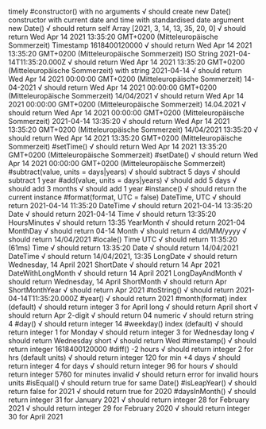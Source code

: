 timely
    #constructor()
      with no arguments
        √ should create new Date() constructor with current date and time
      with standardised date argument
        new Date()
          √ should return self
        Array [2021, 3, 14, 13, 35, 20, 0]
          √ should return Wed Apr 14 2021 13:35:20 GMT+0200 (Mitteleuropäische Sommerzeit)
        Timestamp 1618400120000
          √ should return Wed Apr 14 2021 13:35:20 GMT+0200 (Mitteleuropäische Sommerzeit)
        ISO String 2021-04-14T11:35:20.000Z
          √ should return Wed Apr 14 2021 13:35:20 GMT+0200 (Mitteleuropäische Sommerzeit)
      with string
        2021-04-14
          √ should return Wed Apr 14 2021 00:00:00 GMT+0200 (Mitteleuropäische Sommerzeit)
        14-04-2021
          √ should return Wed Apr 14 2021 00:00:00 GMT+0200 (Mitteleuropäische Sommerzeit)
        14/04/2021
          √ should return Wed Apr 14 2021 00:00:00 GMT+0200 (Mitteleuropäische Sommerzeit)
        14.04.2021
          √ should return Wed Apr 14 2021 00:00:00 GMT+0200 (Mitteleuropäische Sommerzeit)
        2021-04-14 13:35:20
          √ should return Wed Apr 14 2021 13:35:20 GMT+0200 (Mitteleuropäische Sommerzeit)
        14/04/2021 13:35:20
          √ should return Wed Apr 14 2021 13:35:20 GMT+0200 (Mitteleuropäische Sommerzeit)
    #setTime()
      √ should return Wed Apr 14 2021 13:35:20 GMT+0200 (Mitteleuropäische Sommerzeit)
    #setDate()
      √ should return Wed Apr 14 2021 00:00:00 GMT+0200 (Mitteleuropäische Sommerzeit)
    #subtract(value, units = days|years)
      √ should subtract 5 days
      √ should subtract 1 year
    #add(value, units = days|years)
      √ should add 5 days
      √ should add 3 months
      √ should add 1 year
    #instance()
      √ should return the current instance
    #format(format, UTC = false)
      DateTime, UTC
        √ should return 2021-04-14 11:35:20
      DateTime
        √ should return 2021-04-14 13:35:20
      Date
        √ should return 2021-04-14
      Time
        √ should return 13:35:20
      HoursMinutes
        √ should return 13:35
      YearMonth
        √ should return 2021-04
      MonthDay
        √ should return 04-14
      Month
        √ should return 4
      dd/MM/yyyy
        √ should return 14/04/2021
    #locale()
      Time UTC
        √ should return 11:35:20 (61ms)
      Time
        √ should return 13:35:20
      Date
        √ should return 14/04/2021
      DateTime
        √ should return 14/04/2021, 13:35
      LongDate
        √ should return Wednesday, 14 April 2021
      ShortDate
        √ should return 14 Apr 2021
      DateWithLongMonth
        √ should return 14 April 2021
      LongDayAndMonth
        √ should return Wednesday, 14 April
      ShortMonth
        √ should return Apr
      ShortMonthYear
        √ should return Apr 2021
    #toString()
      √ should return 2021-04-14T11:35:20.000Z
    #year()
      √ should return 2021
    #month(format)
      index (default)
        √ should return integer 3 for April
      long
        √ should return April
      short
        √ should return Apr
      2-digit
        √ should return 04
      numeric
        √ should return string 4
    #day()
      √ should return integer 14
    #weekday()
      index (default)
        √ should return integer 1 for Monday
        √ should return integer 3 for Wednesday
      long
        √ should return Wednesday
      short
        √ should return Wed
    #timestamp()
      √ should return integer 1618400120000
    #diff()
      -2 hours
        √ should return integer 2 for hrs (default units)
        √ should return integer 120 for min
      +4 days
        √ should return integer 4 for days
        √ should return integer 96 for hours
        √ should return integer 5760 for minutes
      invalid
        √ should return error for invalid hours units
    #isEqual()
      √ should return true for same Date()
    #isLeapYear()
      √ should return false for 2021
      √ should return true for 2020
    #daysInMonth()
      √ should return integer 31 for January 2021
      √ should return integer 28 for February 2021
      √ should return integer 29 for February 2020
      √ should return integer 30 for April 2021
